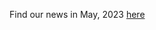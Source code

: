 Find our news in May, 2023 [here](https://drive.google.com/uc?id=1s3Av7ZKs1O3i33fwKi89ZCrdOBIn80W5)
